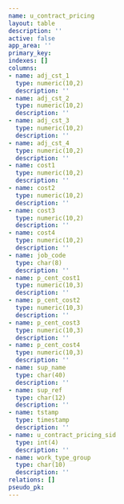```yaml
---
name: u_contract_pricing
layout: table
description: ''
active: false
app_area: ''
primary_key: 
indexes: []
columns:
- name: adj_cst_1
  type: numeric(10,2)
  description: ''
- name: adj_cst_2
  type: numeric(10,2)
  description: ''
- name: adj_cst_3
  type: numeric(10,2)
  description: ''
- name: adj_cst_4
  type: numeric(10,2)
  description: ''
- name: cost1
  type: numeric(10,2)
  description: ''
- name: cost2
  type: numeric(10,2)
  description: ''
- name: cost3
  type: numeric(10,2)
  description: ''
- name: cost4
  type: numeric(10,2)
  description: ''
- name: job_code
  type: char(8)
  description: ''
- name: p_cent_cost1
  type: numeric(10,3)
  description: ''
- name: p_cent_cost2
  type: numeric(10,3)
  description: ''
- name: p_cent_cost3
  type: numeric(10,3)
  description: ''
- name: p_cent_cost4
  type: numeric(10,3)
  description: ''
- name: sup_name
  type: char(40)
  description: ''
- name: sup_ref
  type: char(12)
  description: ''
- name: tstamp
  type: timestamp
  description: ''
- name: u_contract_pricing_sid
  type: int(4)
  description: ''
- name: work_type_group
  type: char(10)
  description: ''
relations: []
pseudo_pk: 
---
```


